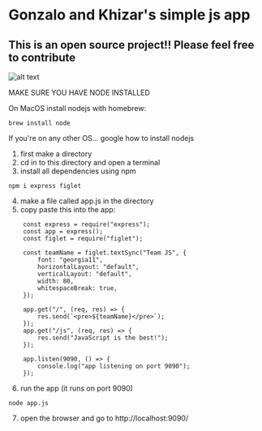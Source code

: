 # Gonzalo and Khizar's simple js app

## This is an open source project!! Please feel free to contribute

![alt text](https://memegenerator.net/img/instances/84708100.jpg)

MAKE SURE YOU HAVE NODE INSTALLED

On MacOS install nodejs with homebrew:
```
brew install node
```
If you're on any other OS... google how to install nodejs

1. first make a directory
2. cd in to this directory and open a terminal
3. install all dependencies using npm

```
npm i express figlet

```

4. make a file called app.js in the directory
5. copy paste this into the app:

```
    const express = require("express");
    const app = express();
    const figlet = require("figlet");

    const teamName = figlet.textSync("Team JS", {
        font: "georgia11",
        horizontalLayout: "default",
        verticalLayout: "default",
        width: 80,
        whitespaceBreak: true,
    });

    app.get("/", (req, res) => {
        res.send(`<pre>${teamName}</pre>`);
    });
    app.get("/js", (req, res) => {
        res.send("JavaScript is the best!");
    });

    app.listen(9090, () => {
        console.log("app listening on port 9090");
    });

```

6. run the app (it runs on port 9090)

```
node app.js

```

7. open the browser and go to http://localhost:9090/
